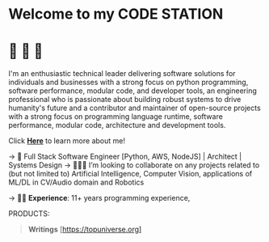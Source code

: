 # Welcome to my **CODE STATION** 

# 🦄 🦄 🦄

I'm an enthusiastic technical leader delivering software solutions for individuals and businesses with a strong focus on python programming, software performance, modular code, and developer tools, an engineering professional who is passionate about building robust systems to drive humanity's future and a contributor and maintainer of open-source projects with a strong focus on programming language runtime, software performance, modular code, architecture and development tools.

Click <b><a href="http://bit.ly/solomonmarvel97">Here</a></b> to learn more about me!

-> 🦄 Full Stack Software Engineer [Python, AWS, NodeJS] | Architect | Systems Design
-> 👩🏽‍💻 I’m looking to collaborate on any projects related to (but not limited to) Artificial Intelligence, Computer Vision, applications of ML/DL in CV/Audio domain and Robotics

-> 👷🏾 **Experience**: 11+ years programming experience,


PRODUCTS:

> **Writings** [https://topuniverse.org]


